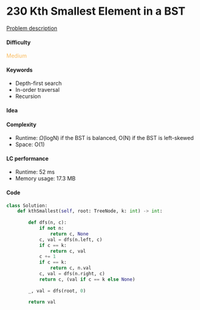 230 Kth Smallest Element in a BST
=======================
[Problem description](https://leetcode.com/problems/kth-smallest-element-in-a-bst/)

#### Difficulty
<span style="color:#FABC60">Medium</span>

#### Keywords
- Depth-first search
- In-order traversal
- Recursion

#### Idea

#### Complexity
- Runtime: $\Omega$(logN) if the BST is balanced, O(N) if the BST is left-skewed
- Space: O(1)
  
#### LC performance
- Runtime: 52 ms
- Memory usage: 17.3 MB

#### Code
```python
class Solution:
    def kthSmallest(self, root: TreeNode, k: int) -> int:
        
        def dfs(n, c):
            if not n:
                return c, None
            c, val = dfs(n.left, c)
            if c == k:
                return c, val
            c += 1
            if c == k:
                return c, n.val
            c, val = dfs(n.right, c)
            return c, (val if c == k else None)
        
        _, val = dfs(root, 0)
        
        return val
```
